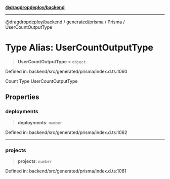 [**@dragdropdeploy/backend**](../../../../../README.md)

***

[@dragdropdeploy/backend](../../../../../README.md) / [generated/prisma](../../../README.md) / [Prisma](../README.md) / UserCountOutputType

# Type Alias: UserCountOutputType

> **UserCountOutputType** = `object`

Defined in: backend/src/generated/prisma/index.d.ts:1060

Count Type UserCountOutputType

## Properties

### deployments

> **deployments**: `number`

Defined in: backend/src/generated/prisma/index.d.ts:1062

***

### projects

> **projects**: `number`

Defined in: backend/src/generated/prisma/index.d.ts:1061
